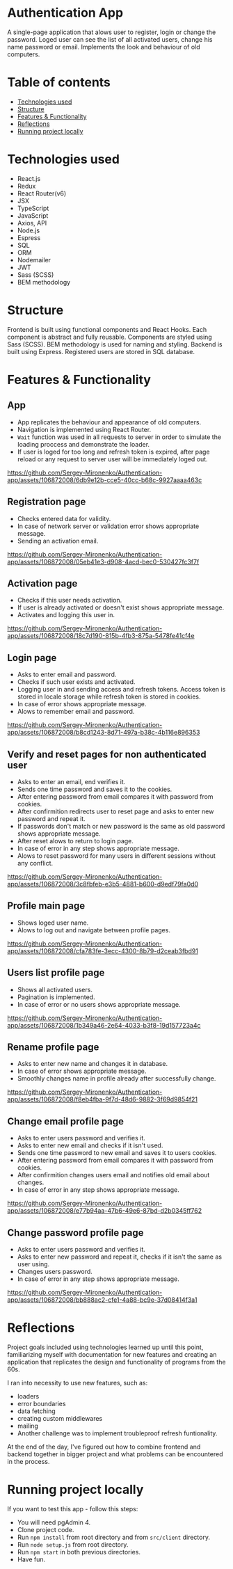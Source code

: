# Authentication App
A single-page application that alows user to register, login or change the password. Loged user can see the list of all activated users, change his name password or email. Implements the look and behaviour of old computers.

# Table of contents
- [Technologies used](#technologies-used)
- [Structure](#structure)
- [Features & Functionality](#features--functionality)
- [Reflections](#reflections)
- [Running project locally](#running-project-locally)

# Technologies used
- React.js
- Redux
- React Router(v6)
- JSX
- TypeScript
- JavaScript
- Axios, API
- Node.js
- Espress
- SQL
- ORM
- Nodemailer
- JWT
- Sass (SCSS)
- BEM methodology

# Structure
Frontend is built using functional components and React Hooks. Each component is abstract and fully reusable. Components are styled using Sass (SCSS). BEM methodology is used for naming and styling.
Backend is built using Express. Registered users are stored in SQL database.

# Features & Functionality

## App 
- App replicates the behaviour and appearance of old computers.
- Navigation is implemented using React Router.
- `Wait` function was used in all requests to server in order to simulate the loading proccess and demonstrate the loader.
- If user is loged for too long and refresh token is expired, after page reload or any request to server user will be immediately loged out.

https://github.com/Sergey-Mironenko/Authentication-app/assets/106872008/6db9e12b-cce5-40cc-b68c-9927aaaa463c

## Registration page
- Checks entered data for validity.
- In case of network server or validation error shows appropriate message.
- Sending an activation email.

https://github.com/Sergey-Mironenko/Authentication-app/assets/106872008/05eb41e3-d908-4acd-bec0-530427fc3f7f

## Activation page
- Checks if this user needs activation.
- If user is already activated or doesn't exist shows appropriate message.
- Activates and logging this user in.

https://github.com/Sergey-Mironenko/Authentication-app/assets/106872008/18c7d190-815b-4fb3-875a-5478fe41cf4e

## Login page
- Asks to enter email and password.
- Checks if such user exists and activated.
- Logging user in and sending access and refresh tokens. Access token is stored in locale storage while refresh token is stored in cookies.
- In case of error shows appropriate message.
- Alows to remember email and password.

https://github.com/Sergey-Mironenko/Authentication-app/assets/106872008/b8cd1243-8d71-497a-b38c-4b116e896353

## Verify and reset pages for non authenticated user
- Asks to enter an email, end verifies it.
- Sends one time password and saves it to the cookies.
- After entering password from email compares it with password from cookies.
- After confirmition redirects user to reset page and asks to enter new password and repeat it.
- If passwords don't match or new password is the same as old password shows appropriate message.
- After reset alows to return to login page.
- In case of error in any step shows appropriate message.
- Alows to reset password for many users in different sessions without any conflict.

https://github.com/Sergey-Mironenko/Authentication-app/assets/106872008/3c8fbfeb-e3b5-4881-b600-d9edf79fa0d0

## Profile main page
- Shows loged user name.
- Alows to log out and navigate between profile pages.

https://github.com/Sergey-Mironenko/Authentication-app/assets/106872008/cfa783fe-3ecc-4300-8b79-d2ceab3fbd91

## Users list profile page
- Shows all activated users.
- Pagination is implemented.
- In case of error or no users shows appropriate message.

https://github.com/Sergey-Mironenko/Authentication-app/assets/106872008/1b349a46-2e64-4033-b3f8-19d157723a4c

## Rename profile page
- Asks to enter new name and changes it in database.
- In case of error shows appropriate message.
- Smoothly changes name in profile already after successfully change.

https://github.com/Sergey-Mironenko/Authentication-app/assets/106872008/f8eb4fba-9f7d-48d6-9882-3f69d9854f21

## Change email profile page
- Asks to enter users password and verifies it.
- Asks to enter new email and checks if it isn't used.
- Sends one time password to new email and saves it to users cookies.
- After entering password from email compares it with password from cookies.
- After confirmition changes users email and notifies old email about changes.
- In case of error in any step shows appropriate message.

https://github.com/Sergey-Mironenko/Authentication-app/assets/106872008/e77b94aa-47b6-49e6-87bd-d2b0345ff762

## Change password profile page
- Asks to enter users password and verifies it.
- Asks to enter new password and repeat it, checks if it isn't the same as user using.
- Changes users password.
- In case of error in any step shows appropriate message.

https://github.com/Sergey-Mironenko/Authentication-app/assets/106872008/bb888ac2-cfe1-4a88-bc9e-37d08414f3a1

# Reflections
Project goals included using technologies learned up until this point, familiarizing myself with documentation for new features and creating an application that replicates the design and functionality of programs from the 60s.

I ran into necessity to use new features, such as:
 - loaders
 - error boundaries
 - data fetching
 - creating custom middlewares
 - mailing
 - Another challenge was to implement troubleproof refresh funtionality.

 At the end of the day, I've figured out how to combine frontend and backend together in bigger project and what problems can be encountered in the process.

 # Running project locally

 If you want to test this app - follow this steps:
 - You will need pgAdmin 4.
 - Clone project code.
 - Run `npm install` from root directory and from `src/client` directory.
 - Run `node setup.js` from root directory.
 - Run `npm start` in both previous directories.
 - Have fun.





